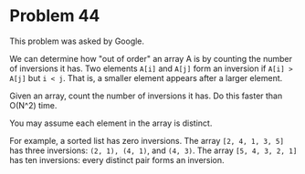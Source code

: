 # Problem 44

 This problem was asked by Google.

We can determine how "out of order" an array A is by counting the number of inversions it has. Two elements ```A[i]``` and ```A[j]``` form an inversion if ```A[i] > A[j]``` but ```i < j```. That is, a smaller element appears after a larger element.

Given an array, count the number of inversions it has. Do this faster than O(N^2) time.

You may assume each element in the array is distinct.

For example, a sorted list has zero inversions. The array ```[2, 4, 1, 3, 5]``` has three inversions: ```(2, 1), (4, 1)```, and ```(4, 3)```. The array ```[5, 4, 3, 2, 1]``` has ten inversions: every distinct pair forms an inversion.